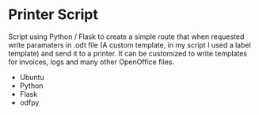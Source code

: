 # Printer Script

Script using Python / Flask to create a simple route that when requested write paramaters in .odt file (A custom template, in my script I used a label template) and send it to a printer. It can be customized to write templates for invoices, logs and many other OpenOffice files.

* Ubuntu
* Python
* Flask
* odfpy
